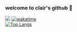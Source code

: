 ### welcome to clair's github 🌸

![](https://komarev.com/ghpvc/?username=applepieeeeee&color=f2c6bb) [![wakatime](https://wakatime.com/badge/user/3bda56ee-1f85-4b28-bba7-f99e98e61c62.svg)](https://wakatime.com/@3bda56ee-1f85-4b28-bba7-f99e98e61c62)
<br>
[![Top Langs](https://github-readme-stats.vercel.app/api/top-langs/?username=applepieeeeee&layout=compact&theme=default)](https://github.com/applepieeeeee/github-readme-stats)
